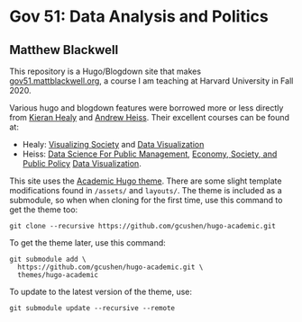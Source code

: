 # Gov 51: Data Analysis and Politics

## Matthew Blackwell

This repository is a Hugo/Blogdown site that makes [gov51.mattblackwell.org](http://gov51.mattblackwell.org), a course I am teaching at Harvard University in Fall 2020. 



Various hugo and blogdown features were borrowed more or less directly from [Kieran Healy](https://kieranhealy.org/) and [Andrew Heiss](https://www.andrewheiss.com). Their excellent courses can be found at:

- Healy: [Visualizing Society](http://visualizingsociety.com/) and [Data Visualization](http://socviz880.co/)
- Heiss: [Data Science For Public Management](https://statsf18.classes.andrewheiss.com/), [Economy, Society, and Public Policy](https://econw19.classes.andrewheiss.com/) [Data Visualization](https://datavizf18.classes.andrewheiss.com/).


This site uses the [Academic Hugo theme](https://sourcethemes.com/academic/). There are some slight template modifications found in `/assets/` and `layouts/`. The theme is included as a submodule, so when when cloning for the first time, use this command to get the theme too:

    git clone --recursive https://github.com/gcushen/hugo-academic.git

To get the theme later, use this command:

    git submodule add \
      https://github.com/gcushen/hugo-academic.git \
      themes/hugo-academic

To update to the latest version of the theme, use:

    git submodule update --recursive --remote
